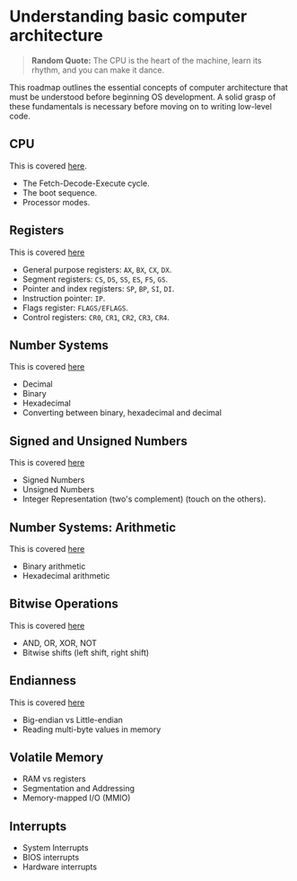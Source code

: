 # Understanding basic computer architecture
> **Random Quote:** The CPU is the heart of the machine, learn its rhythm, and you can make it dance.

This roadmap outlines the essential concepts of computer architecture that must be understood before beginning OS development. A solid grasp of these fundamentals is necessary before moving on to writing low-level code.

## CPU
This is covered [here](../notes/01_computer_architecture/01_cpu.md).
+ The Fetch-Decode-Execute cycle.
+ The boot sequence.
+ Processor modes.

## Registers
This is covered [here](../notes/01_computer_architecture/02_registers.md)
+ General purpose registers: `AX`, `BX`, `CX`, `DX`.
+ Segment registers: `CS`, `DS`, `SS`, `ES`, `FS`, `GS`.
+ Pointer and index registers: `SP`, `BP`, `SI`, `DI`.
+ Instruction pointer: `IP`.
+ Flags register: `FLAGS/EFLAGS`.
+ Control registers: `CR0`, `CR1`, `CR2`, `CR3`, `CR4`.

## Number Systems
This is covered [here](../notes/01_computer_architecture/08_number_systems.md)
+ Decimal
+ Binary
+ Hexadecimal
+ Converting between binary, hexadecimal and decimal

## Signed and Unsigned Numbers
This is covered [here](../notes/01_computer_architecture/09_signed_and_unsigned_numbers.md)
+ Signed Numbers
+ Unsigned Numbers
+ Integer Representation (two's complement) (touch on the others).

## Number Systems: Arithmetic
This is covered [here](../notes/01_computer_architecture/10_number_systems_arithmetic.md)
+ Binary arithmetic
+ Hexadecimal arithmetic

## Bitwise Operations
This is covered [here](../notes/01_computer_architecture/13_bitwise_operations.md)
+ AND, OR, XOR, NOT
+ Bitwise shifts (left shift, right shift)

## Endianness
This is covered [here](../notes/01_computer_architecture/14_endianness.md)
+ Big-endian vs Little-endian
+ Reading multi-byte values in memory

## Volatile Memory
+ RAM vs registers
+ Segmentation and Addressing
+ Memory-mapped I/O (MMIO)

## Interrupts
+ System Interrupts
+ BIOS interrupts
+ Hardware interrupts
